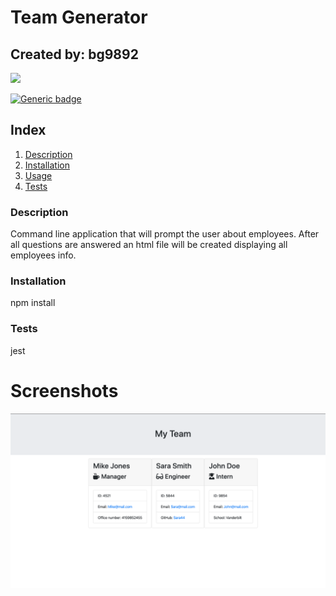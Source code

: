 
# Team Generator
## Created by: bg9892

<img src="https://avatars3.githubusercontent.com/u/22581609?v=4" height="150px" />

[![Generic badge](https://img.shields.io/badge/Contact_at-<email_not_provided>-<COLOR>.svg)](https://shields.io/)
## Index
1. [Description](#description)
2. [Installation](#installation)
3. [Usage](#usage)
4. [Tests](#tests)
<a name="description"></a>
### Description
Command line application that will prompt the user about employees. After all questions are answered an html file will be created displaying all employees info.
<a name="installation"></a>
### Installation
npm install

### Tests
<a name="tests"></a>
jest

# Screenshots
![Index](Assets/Screenshot1.png)




